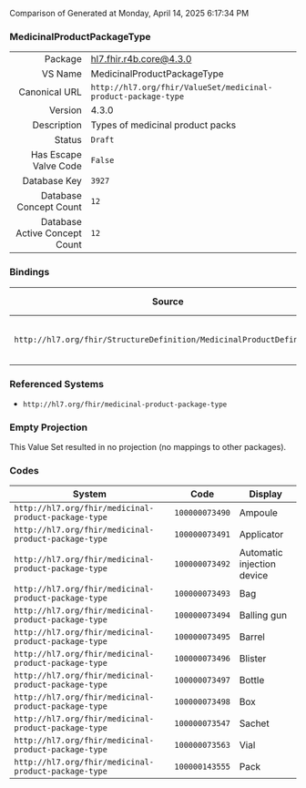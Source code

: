 Comparison of 
Generated at Monday, April 14, 2025 6:17:34 PM

### MedicinalProductPackageType

|      |     |
| ---: | --- |
| Package | hl7.fhir.r4b.core@4.3.0 |
| VS Name | MedicinalProductPackageType |
| Canonical URL | `http://hl7.org/fhir/ValueSet/medicinal-product-package-type` |
| Version | 4.3.0 |
| Description | Types of medicinal product packs |
| Status | `Draft` |
| Has Escape Valve Code | `False` |
| Database Key | `3927` |
| Database Concept Count | `12` |
| Database Active Concept Count | `12` |
### Bindings

| Source | Element | Binding | Strength | Element Short |
| ------ | ------- | ------- | -------- | ------------- |
| `http://hl7.org/fhir/StructureDefinition/MedicinalProductDefinition` | `MedicinalProductDefinition.packagedMedicinalProduct` | `http://hl7.org/fhir/ValueSet/medicinal-product-package-type` | `Example` | Package type for the product |

### Referenced Systems

* `http://hl7.org/fhir/medicinal-product-package-type`
### Empty Projection

This Value Set resulted in no projection (no mappings to other packages).

### Codes

| System | Code | Display |
| ------ | ---- | ------- |
| `http://hl7.org/fhir/medicinal-product-package-type` | `100000073490` | Ampoule |
| `http://hl7.org/fhir/medicinal-product-package-type` | `100000073491` | Applicator |
| `http://hl7.org/fhir/medicinal-product-package-type` | `100000073492` | Automatic injection device |
| `http://hl7.org/fhir/medicinal-product-package-type` | `100000073493` | Bag |
| `http://hl7.org/fhir/medicinal-product-package-type` | `100000073494` | Balling gun |
| `http://hl7.org/fhir/medicinal-product-package-type` | `100000073495` | Barrel |
| `http://hl7.org/fhir/medicinal-product-package-type` | `100000073496` | Blister |
| `http://hl7.org/fhir/medicinal-product-package-type` | `100000073497` | Bottle |
| `http://hl7.org/fhir/medicinal-product-package-type` | `100000073498` | Box |
| `http://hl7.org/fhir/medicinal-product-package-type` | `100000073547` | Sachet |
| `http://hl7.org/fhir/medicinal-product-package-type` | `100000073563` | Vial |
| `http://hl7.org/fhir/medicinal-product-package-type` | `100000143555` | Pack |
